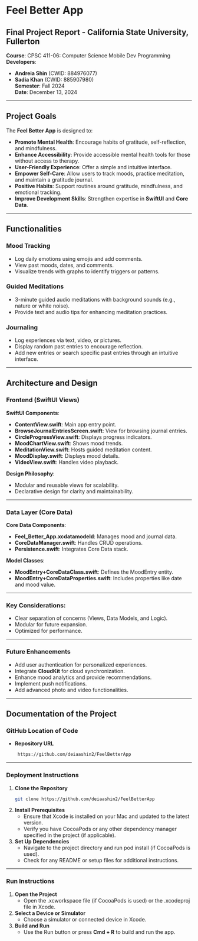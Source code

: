 # Feel Better App

## Final Project Report - California State University, Fullerton  
**Course**: CPSC 411-06: Computer Science Mobile Dev Programming  
**Developers**:  
- **Andreia Shin** (CWID: 884976077)  
- **Sadia Khan** (CWID: 885907980)  
**Semester**: Fall 2024  
**Date**: December 13, 2024

---

## Project Goals
The **Feel Better App** is designed to:
- **Promote Mental Health**: Encourage habits of gratitude, self-reflection, and mindfulness.  
- **Enhance Accessibility**: Provide accessible mental health tools for those without access to therapy.  
- **User-Friendly Experience**: Offer a simple and intuitive interface.  
- **Empower Self-Care**: Allow users to track moods, practice meditation, and maintain a gratitude journal.  
- **Positive Habits**: Support routines around gratitude, mindfulness, and emotional tracking.  
- **Improve Development Skills**: Strengthen expertise in **SwiftUI** and **Core Data**.  

---

## Functionalities

### Mood Tracking  
- Log daily emotions using emojis and add comments.  
- View past moods, dates, and comments.  
- Visualize trends with graphs to identify triggers or patterns.  

### Guided Meditations  
- 3-minute guided audio meditations with background sounds (e.g., nature or white noise).  
- Provide text and audio tips for enhancing meditation practices.  

### Journaling  
- Log experiences via text, video, or pictures.  
- Display random past entries to encourage reflection.  
- Add new entries or search specific past entries through an intuitive interface.  

---

## Architecture and Design

### Frontend (SwiftUI Views)
**SwiftUI Components**:  
- **ContentView.swift**: Main app entry point.  
- **BrowseJournalEntriesScreen.swift**: View for browsing journal entries.  
- **CircleProgressView.swift**: Displays progress indicators.  
- **MoodChartView.swift**: Shows mood trends.  
- **MeditationView.swift**: Hosts guided meditation content.  
- **MoodDisplay.swift**: Displays mood details.  
- **VideoView.swift**: Handles video playback.  

**Design Philosophy**:  
- Modular and reusable views for scalability.  
- Declarative design for clarity and maintainability.  

---

### Data Layer (Core Data)
**Core Data Components**:  
- **Feel_Better_App.xcdatamodeld**: Manages mood and journal data.  
- **CoreDataManager.swift**: Handles CRUD operations.  
- **Persistence.swift**: Integrates Core Data stack.  

**Model Classes**:  
- **MoodEntry+CoreDataClass.swift**: Defines the MoodEntry entity.  
- **MoodEntry+CoreDataProperties.swift**: Includes properties like date and mood value.  

---

### Key Considerations:  
- Clear separation of concerns (Views, Data Models, and Logic).  
- Modular for future expansion.  
- Optimized for performance.  

---

### Future Enhancements
- Add user authentication for personalized experiences.  
- Integrate **CloudKit** for cloud synchronization.  
- Enhance mood analytics and provide recommendations.  
- Implement push notifications.  
- Add advanced photo and video functionalities.  

---

## Documentation of the Project

### GitHub Location of Code
- **Repository URL**  
   ```bash
    https://github.com/deiaashin2/FeelBetterApp

---

### Deployment Instructions

1. **Clone the Repository**  
   ```bash
   git clone https://github.com/deiaashin2/FeelBetterApp
2.	**Install Prerequisites**
	- Ensure that Xcode is installed on your Mac and updated to the latest version.
	- Verify you have CocoaPods or any other dependency manager specified in the project (if applicable).
3.	**Set Up Dependencies**
    - Navigate to the project directory and run pod install (if CocoaPods is used).
    - Check for any README or setup files for additional instructions.

---

### Run Instructions
1. **Open the Project**
    - Open the .xcworkspace file (if CocoaPods is used) or the .xcodeproj file in Xcode.
2. **Select a Device or Simulator**
    - Choose a simulator or connected device in Xcode.
3. **Build and Run**
    - Use the Run button or press **Cmd + R** to build and run the app.
